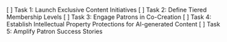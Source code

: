 [ ] Task 1: Launch Exclusive Content Initiatives
[ ] Task 2: Define Tiered Membership Levels
[ ] Task 3: Engage Patrons in Co-Creation
[ ] Task 4: Establish Intellectual Property Protections for AI-generated Content
[ ] Task 5: Amplify Patron Success Stories